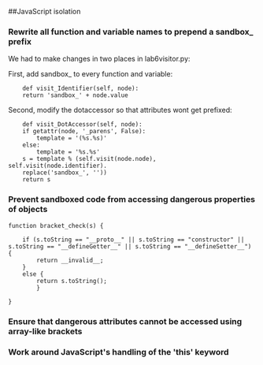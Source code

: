 ##JavaScript isolation

### Rewrite all function and variable names to prepend a sandbox_ prefix

We had to make changes in two places in lab6visitor.py:

First, add sandbox_ to every function and variable:

        def visit_Identifier(self, node):
        return 'sandbox_' + node.value
        
Second, modify the dotaccessor so that attributes wont get prefixed:

        def visit_DotAccessor(self, node):
        if getattr(node, '_parens', False):
            template = '(%s.%s)'
        else:
            template = '%s.%s'
        s = template % (self.visit(node.node), self.visit(node.identifier).
		replace('sandbox_', ''))
        return s

### Prevent sandboxed code from accessing dangerous properties of objects

    function bracket_check(s) {
    
        if (s.toString == "__proto__" || s.toString == "constructor" || s.toString == "__defineGetter__" || s.toString == "__defineSetter__") {
            return __invalid__;
        }
        else {
            return s.toString();
            }

    }
    
### Ensure that dangerous attributes cannot be accessed using array-like brackets

### Work around JavaScript's handling of the 'this' keyword